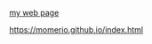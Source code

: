 <a href="https://momerio.github.io/index.html">my web page</a>

https://momerio.github.io/index.html
